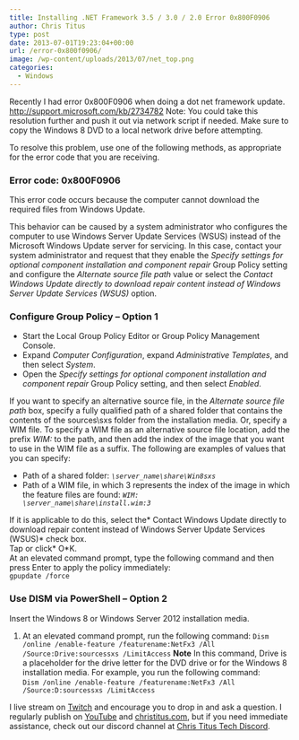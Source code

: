 ```yaml
---
title: Installing .NET Framework 3.5 / 3.0 / 2.0 Error 0x800F0906
author: Chris Titus
type: post
date: 2013-07-01T19:23:04+00:00
url: /error-0x800f0906/
image: /wp-content/uploads/2013/07/net_top.png
categories:
  - Windows
---
```

Recently I had error 0x800F0906 when doing a dot net framework update. <http://support.microsoft.com/kb/2734782> Note: You could take this resolution further and push it out via network script if needed. Make sure to copy the Windows 8 DVD to a local network drive before attempting.<!--more-->

To resolve this problem, use one of the following methods, as appropriate for the error code that you are receiving.

### Error code: 0x800F0906

This error code occurs because the computer cannot download the required files from Windows Update.

This behavior can be caused by a system administrator who configures the computer to use Windows Server Update Services (WSUS) instead of the Microsoft Windows Update server for servicing. In this case, contact your system administrator and request that they enable the *Specify settings for optional component installation and component repair* Group Policy setting and configure the *Alternate source file path* value or select the *Contact Windows Update directly to download repair content instead of Windows Server Update Services (WSUS)* option.

### Configure Group Policy &#8211; Option 1

  * Start the Local Group Policy Editor or Group Policy Management Console. 
  * Expand *Computer Configuration*, expand *Administrative Templates*, and then select *System*. 
  * Open the *Specify settings for optional component installation and component repair* Group Policy setting, and then select *Enabled*. 

If you want to specify an alternative source file, in the *Alternate source file path* box, specify a fully qualified path of a shared folder that contains the contents of the sources\sxs folder from the installation media. Or, specify a WIM file. To specify a WIM file as an alternative source file location, add the prefix *WIM:* to the path, and then add the index of the image that you want to use in the WIM file as a suffix. The following are examples of values that you can specify:

  * Path of a shared folder: *<code>\server_name\share\Win8sxs</code>*
  * Path of a WIM file, in which 3 represents the index of the image in which the feature files are found: *<code>WIM: \server_name\share\install.wim:3</code>*

If it is applicable to do this, select the* Contact Windows Update directly to download repair content instead of Windows Server Update Services (WSUS)* check box.  
Tap or click* O*K.  
At an elevated command prompt, type the following command and then press Enter to apply the policy immediately:  
`gpupdate /force`

### Use DISM via PowerShell &#8211; Option 2

Insert the Windows 8 or Windows Server 2012 installation media.
  1. At an elevated command prompt, run the following command:
`Dism /online /enable-feature /featurename:NetFx3 /All /Source:Drive:sourcessxs /LimitAccess`
**Note** In this command, Drive is a placeholder for the drive letter for the DVD drive or for the Windows 8 installation media. For example, you run the following command:  
`Dism /online /enable-feature /featurename:NetFx3 /All /Source:D:sourcessxs /LimitAccess`

I live stream on [Twitch][1] and encourage you to drop in and ask a question. I regularly publish on [YouTube][2] and [christitus.com][3], but if you need immediate assistance, check out our discord channel at [Chris Titus Tech Discord][4].

 [1]: https://twitch.tv/christitustech
 [2]: https://www.youtube.com/c/ChrisTitusTech
 [3]: https://www.christitus.com/
 [4]: https://www.christitus.com/discord
